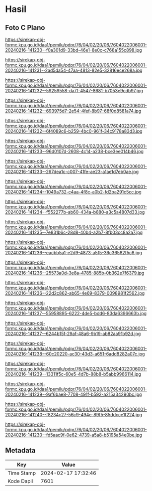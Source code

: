 # Hasil

## Foto C Plano

https://sirekap-obj-formc.kpu.go.id/daa1/pemilu/pdpr/76/04/02/20/06/7604022006001-20240216-141230--f0a301d9-33bd-46e1-8e0c-c768a155c898.jpg

https://sirekap-obj-formc.kpu.go.id/daa1/pemilu/pdpr/76/04/02/20/06/7604022006001-20240216-141231--2ad5da54-47aa-4813-82e5-32816ece268a.jpg

https://sirekap-obj-formc.kpu.go.id/daa1/pemilu/pdpr/76/04/02/20/06/7604022006001-20240216-141232--59259558-da7f-4547-8681-b7053e9cdb97.jpg

https://sirekap-obj-formc.kpu.go.id/daa1/pemilu/pdpr/76/04/02/20/06/7604022006001-20240216-141232--693975d7-2e54-4fef-8b97-68f0d8581a74.jpg

https://sirekap-obj-formc.kpu.go.id/daa1/pemilu/pdpr/76/04/02/20/06/7604022006001-20240216-141232--6f4089c6-b259-4bc0-961f-34c9178a83d3.jpg

https://sirekap-obj-formc.kpu.go.id/daa1/pemilu/pdpr/76/04/02/20/06/7604022006001-20240216-141233--96d0107d-2608-4c14-a238-bce3ee014b46.jpg

https://sirekap-obj-formc.kpu.go.id/daa1/pemilu/pdpr/76/04/02/20/06/7604022006001-20240216-141233--267dea1c-c007-41fe-ae23-a1ae1d7eb0ae.jpg

https://sirekap-obj-formc.kpu.go.id/daa1/pemilu/pdpr/76/04/02/20/06/7604022006001-20240216-141234--1049a732-c4aa-4f8c-a0b2-fd2ba291c5cc.jpg

https://sirekap-obj-formc.kpu.go.id/daa1/pemilu/pdpr/76/04/02/20/06/7604022006001-20240216-141234--f552277b-ab60-434a-b880-a3c5a4807d33.jpg

https://sirekap-obj-formc.kpu.go.id/daa1/pemilu/pdpr/76/04/02/20/06/7604022006001-20240216-141235--7e831b6c-28d8-40b4-a2b7-8fb03cc8a2a7.jpg

https://sirekap-obj-formc.kpu.go.id/daa1/pemilu/pdpr/76/04/02/20/06/7604022006001-20240216-141236--eacbb5a1-e2d9-4873-a5f5-36c36582f5c8.jpg

https://sirekap-obj-formc.kpu.go.id/daa1/pemilu/pdpr/76/04/02/20/06/7604022006001-20240216-141236--25573a0d-3e8a-4785-885b-0b362e7f6379.jpg

https://sirekap-obj-formc.kpu.go.id/daa1/pemilu/pdpr/76/04/02/20/06/7604022006001-20240216-141236--22d2c862-ab65-4e69-8379-0098981f2562.jpg

https://sirekap-obj-formc.kpu.go.id/daa1/pemilu/pdpr/76/04/02/20/06/7604022006001-20240216-141237--55958895-6222-4de5-bdd6-83da6396663b.jpg

https://sirekap-obj-formc.kpu.go.id/daa1/pemilu/pdpr/76/04/02/20/06/7604022006001-20240216-141237--6244b15f-29af-48a6-9b19-ab82aa91b92d.jpg

https://sirekap-obj-formc.kpu.go.id/daa1/pemilu/pdpr/76/04/02/20/06/7604022006001-20240216-141238--60c20220-ac30-43d3-a651-6add8282a07c.jpg

https://sirekap-obj-formc.kpu.go.id/daa1/pemilu/pdpr/76/04/02/20/06/7604022006001-20240216-141239--13311f5c-60e5-4d7b-88b8-b5abb9966114.jpg

https://sirekap-obj-formc.kpu.go.id/daa1/pemilu/pdpr/76/04/02/20/06/7604022006001-20240216-141239--9af6bae8-7708-491f-b592-a215a34290bc.jpg

https://sirekap-obj-formc.kpu.go.id/daa1/pemilu/pdpr/76/04/02/20/06/7604022006001-20240216-141240--f8234c27-56c9-494e-89f5-85ddcce1f224.jpg

https://sirekap-obj-formc.kpu.go.id/daa1/pemilu/pdpr/76/04/02/20/06/7604022006001-20240216-141230--fd5aac9f-0e62-4739-a5a8-b5195a54e0be.jpg


## Metadata

| Key        | Value               |
| ---------- | ------------------- |
| Time Stamp | 2024-02-17 17:32:46 |
| Kode Dapil | 7601                |



